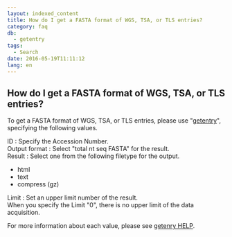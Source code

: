 ```yaml
---
layout: indexed_content
title: How do I get a FASTA format of WGS, TSA, or TLS entries?
category: faq
db:
  - getentry
tags: 
  - Search
date: 2016-05-19T11:11:12
lang: en
---
```


## How do I get a FASTA format of WGS, TSA, or TLS entries?

<p>To get a FASTA format of WGS, TSA, or TLS entries, please use "<a href="http://getentry.ddbj.nig.ac.jp/top-e.html">getentry</a>", specifying the following values.</p>
<p><span class="icon_square font-bold"> ID </span>: Specify the Accession Number.<br><span class="icon_square font-bold"> Output format </span>: Select <span class="font-bold">"total nt seq FASTA"</span> for the result.<br><span class="icon_square font-bold"> Result </span>: Select one from the following filetype for the output.<br></p>
<ul>
  <li>html</li>
  <li>text</li>
  <li>compress (gz)</li>
</ul><span class="icon_square font-bold"> Limit </span>: Set an upper limit number of the result.<br> When you specify the Limit "0", there is no upper limit of the data acquisition.
<p>For more information about each value, please see <a href="/getentry-help-e.html">getenry HELP</a>.</p>